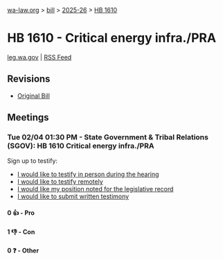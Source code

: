 [wa-law.org](/) > [bill](/bill/) > [2025-26](/bill/2025-26/) > [HB 1610](/bill/2025-26/hb/1610/)

# HB 1610 - Critical energy infra./PRA
[leg.wa.gov](https://app.leg.wa.gov/billsummary?BillNumber=1610&Year=2025&Initiative=false) | [RSS Feed](./rss.xml)

## Revisions
* [Original Bill](1/)

## Meetings
### Tue 02/04 01:30 PM - State Government & Tribal Relations (SGOV): HB 1610 Critical energy infra./PRA
Sign up to testify:
* [I would like to testify in person during the hearing](https://app.leg.wa.gov/csi/Testifier/Add?chamber=House&mId=32668&aId=162561&caId=25475&tId=1)
* [I would like to testify remotely](https://app.leg.wa.gov/csi/Testifier/Add?chamber=House&mId=32668&aId=162561&caId=25475&tId=2)
* [I would like my position noted for the legislative record](https://app.leg.wa.gov/csi/Testifier/Add?chamber=House&mId=32668&aId=162561&caId=25475&tId=3)
* [I would like to submit written testimony](https://app.leg.wa.gov/csi/Testifier/Add?chamber=House&mId=32668&aId=162561&caId=25475&tId=4)

#### 0 👍 - Pro

#### 1 👎 - Con

#### 0 ❓ - Other
